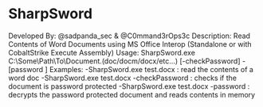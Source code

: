 # SharpSword
Developed By: @sadpanda_sec & @C0mmand3rOps3c
Description: Read Contents of Word Documents using MS Office Interop (Standalone or with CobaltStrike Execute Assembly)
Usage: SharpSword.exe C:\\Some\\Path\\To\\Document.(doc/docm/docx/etc...) [-checkPassword] -[password <password>]
Examples:
   -SharpSword.exe test.docx : read the contents of a word doc
   -SharpSword.exe test.docx -checkPassword : checks if the document is password protected
   -SharpSword.exe test.docx -password <somepassword> : decrypts the password protected document and reads contents in memory
